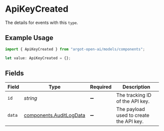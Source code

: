 # ApiKeyCreated

The details for events with this `type`.

## Example Usage

```typescript
import { ApiKeyCreated } from "argot-open-ai/models/components";

let value: ApiKeyCreated = {};
```

## Fields

| Field                                                              | Type                                                               | Required                                                           | Description                                                        |
| ------------------------------------------------------------------ | ------------------------------------------------------------------ | ------------------------------------------------------------------ | ------------------------------------------------------------------ |
| `id`                                                               | *string*                                                           | :heavy_minus_sign:                                                 | The tracking ID of the API key.                                    |
| `data`                                                             | [components.AuditLogData](../../models/components/auditlogdata.md) | :heavy_minus_sign:                                                 | The payload used to create the API key.                            |